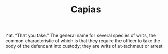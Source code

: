 ---
title: Capias
letter: C
permalink: "/definitions/bld-capias.html"
body: I^at. “That you take." The general name for several species of writs, the common
  characteristic of which is that they require the officer to take the body of the
  defendant into custody; they are writs of at-tachmeut or arrest
published_at: '2018-07-07'
source: Black's Law Dictionary 2nd Ed (1910)
layout: post
---
